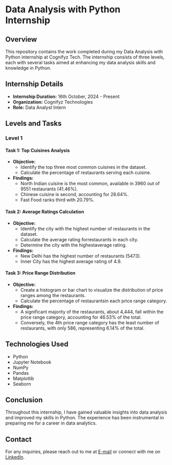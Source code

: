 # Data Analysis with Python Internship

## Overview

This repository contains the work completed during my Data Analysis with Python internship at Cognifyz Tech. The internship consists of three levels, each with several tasks aimed at enhancing my data analysis skills and knowledge in Python. 

## Internship Details

- **Internship Duration:** 16th October, 2024 - Present
- **Organization:** Cognifyz Technologies
- **Role:** Data Analyst Intern

## Levels and Tasks

### Level 1

#### Task 1: Top Cuisines Analysis
- **Objective:**
  - Identify the top three most common cuisines in the dataset.
  - Calculate the percentage of restaurants serving each cuisine.
- **Findings:** 
  - North Indian cuisine is the most common, available in 3960 out of 9551 restaurants (41.46%).
  - Chinese cuisine is second, accounting for 28.64%.
  - Fast Food ranks third with 20.79%.

#### Task 2: Average Ratings Calculation
- **Objective:**
  - Identify the city with the highest number of restaurants in the dataset.
  - Calculate the average rating forrestaurants in each city.
  - Determine the city with the highestaverage rating.
- **Findings:**
  - New Delhi has the highest number of restaurants (5473).
  - Inner City has the highest average rating of 4.9.

#### Task 3: Price Range Distribution
- **Objective:**
  - Create a histogram or bar chart to visualize the distribution of price ranges among the restaurants.
  - Calculate the percentage of restaurantsin each price range category.
- **Findings:**
  -  A significant majority of the restaurants, about 4,444, fall within the price range category, accounting for 46.53% of the total.
  -  Conversely, the 4th price range category has the least number of restaurants, with only 586, representing 6.14% of the total.


## Technologies Used

- Python
- Jupyter Notebook
- NumPy
- Pandas
- Matplotlib
- Seaborn

## Conclusion

Throughout this internship, I have gained valuable insights into data analysis and improved my skills in Python. The experience has been instrumental in preparing me for a career in data analytics.

## Contact

For any inquiries, please reach out to me at [E-mail](**singhishita3299@gmail.com**) or connect with me on [LinkedIn](https://www.linkedin.com/in/ishitasingh3299).


